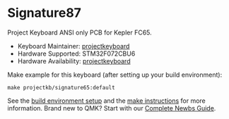 # Signature87

Project Keyboard ANSI only PCB for Kepler FC65. 

* Keyboard Maintainer: [projectkeyboard](https://github.com/projectkeyboard)
* Hardware Supported: STM32F072CBU6
* Hardware Availability: [projectkeyboard](https://store.projectkeyboard.com/)

Make example for this keyboard (after setting up your build environment):

    make projectkb/signature65:default

See the [build environment setup](https://docs.qmk.fm/#/getting_started_build_tools) and the [make instructions](https://docs.qmk.fm/#/getting_started_make_guide) for more information. Brand new to QMK? Start with our [Complete Newbs Guide](https://docs.qmk.fm/#/newbs).